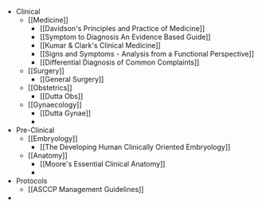 - Clinical
	- [[Medicine]]
		- [[Davidson's Principles and Practice of Medicine]]
		- [[Symptom to Diagnosis An Evidence Based Guide]]
		- [[Kumar & Clark's Clinical Medicine]]
		- [[Signs and Symptoms - Analysis from a Functional Perspective]]
		- [[Differential Diagnosis of Common Complaints]]
	- [[Surgery]]
		- [[General Surgery]]
	- [[Obstetrics]]
		- [[Dutta Obs]]
	- [[Gynaecology]]
		- [[Dutta Gynae]]
		-
- Pre-Clinical
	- [[Embryology]]
		- [[The Developing Human Clinically Oriented Embryology]]
	- [[Anatomy]]
		- [[Moore's Essential Clinical Anatomy]]
		-
- Protocols
	- [[ASCCP Management Guidelines]]
-